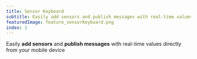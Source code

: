 ```yaml
---
title: Sensor Keyboard
subtitle: Easily add sensors and publish messages with real-time values directly from your mobile device
featuredImage: feature_sensorKeyboard.png
index: 1
---
```

Easily **add sensors** and **publish messages** with real-time values directly from your mobile device